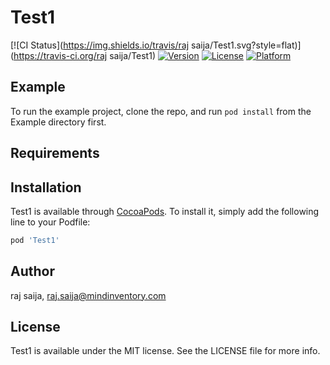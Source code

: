 # Test1

[![CI Status](https://img.shields.io/travis/raj saija/Test1.svg?style=flat)](https://travis-ci.org/raj saija/Test1)
[![Version](https://img.shields.io/cocoapods/v/Test1.svg?style=flat)](https://cocoapods.org/pods/Test1)
[![License](https://img.shields.io/cocoapods/l/Test1.svg?style=flat)](https://cocoapods.org/pods/Test1)
[![Platform](https://img.shields.io/cocoapods/p/Test1.svg?style=flat)](https://cocoapods.org/pods/Test1)

## Example

To run the example project, clone the repo, and run `pod install` from the Example directory first.

## Requirements

## Installation

Test1 is available through [CocoaPods](https://cocoapods.org). To install
it, simply add the following line to your Podfile:

```ruby
pod 'Test1'
```

## Author

raj saija, raj.saija@mindinventory.com

## License

Test1 is available under the MIT license. See the LICENSE file for more info.
